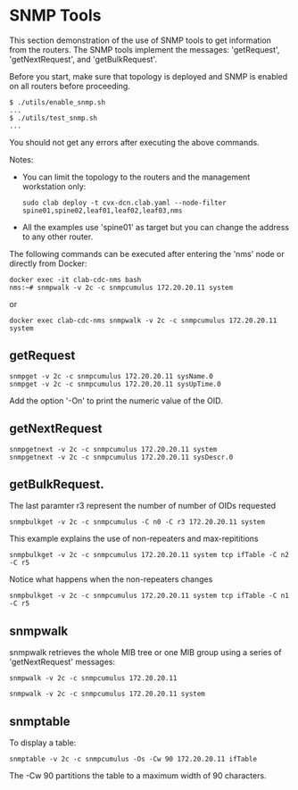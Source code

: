 # SNMP Tools

This section demonstration of the use of SNMP tools to get information from the routers. The SNMP tools implement the messages: 'getRequest', 'getNextRequest', and 'getBulkRequest'.

Before you start, make sure that topology is deployed and SNMP is enabled on all routers before proceeding.

```
$ ./utils/enable_snmp.sh
...
$ ./utils/test_snmp.sh
...
```

You should not get any errors after executing the above commands.

Notes:

- You can limit the topology to the routers and the management workstation only:

   ```
   sudo clab deploy -t cvx-dcn.clab.yaml --node-filter spine01,spine02,leaf01,leaf02,leaf03,nms
   ```

- All the examples use 'spine01' as target but you can change the address to any other router.


The following commands can be executed after entering the 'nms' node or directly from Docker:

```
docker exec -it clab-cdc-nms bash
nms:~# snmpwalk -v 2c -c snmpcumulus 172.20.20.11 system
```

or

```
docker exec clab-cdc-nms snmpwalk -v 2c -c snmpcumulus 172.20.20.11 system
```

## getRequest

```
snmpget -v 2c -c snmpcumulus 172.20.20.11 sysName.0
snmpget -v 2c -c snmpcumulus 172.20.20.11 sysUpTime.0
```

Add the option '-On' to print the numeric value of the OID.


## getNextRequest

```
snmpgetnext -v 2c -c snmpcumulus 172.20.20.11 system
snmpgetnext -v 2c -c snmpcumulus 172.20.20.11 sysDescr.0
```


## getBulkRequest.

The last paramter r3 represent the number of number of OIDs requested

```
snmpbulkget -v 2c -c snmpcumulus -C n0 -C r3 172.20.20.11 system
```

This example explains the use of non-repeaters and max-repititions

```
snmpbulkget -v 2c -c snmpcumulus 172.20.20.11 system tcp ifTable -C n2 -C r5
```

Notice what happens when the non-repeaters changes

```
snmpbulkget -v 2c -c snmpcumulus 172.20.20.11 system tcp ifTable -C n1 -C r5
```

## snmpwalk

snmpwalk retrieves the whole MIB tree or one MIB group using a series of 'getNextRequest' messages:

```
snmpwalk -v 2c -c snmpcumulus 172.20.20.11
```

```
snmpwalk -v 2c -c snmpcumulus 172.20.20.11 system
```

## snmptable

To display a table:

```
snmptable -v 2c -c snmpcumulus -Os -Cw 90 172.20.20.11 ifTable
```

The -Cw 90 partitions the table to a maximum width of 90 characters.
